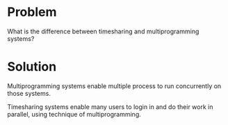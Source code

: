 # Problem
What is the difference between timesharing and multiprogramming systems?
# Solution
Multiprogramming systems enable multiple process to run concurrently on those systems.


Timesharing systems enable many users to login in and do their work in parallel, using technique of multiprogramming.

